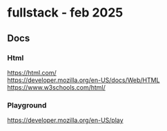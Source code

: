 # fullstack - feb 2025

## Docs
### Html
https://html.com/   
https://developer.mozilla.org/en-US/docs/Web/HTML   
https://www.w3schools.com/html/   
### Playground
https://developer.mozilla.org/en-US/play
